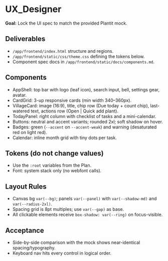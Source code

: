 # UX_Designer
**Goal:** Lock the UI spec to match the provided Plantit mock.

## Deliverables
- `/app/frontend/index.html` structure and regions.
- `/app/frontend/static/css/theme.css` defining the tokens below.
- Component spec docs in `/app/frontend/static/docs/components.md`.

## Components
- AppShell: top bar with logo (leaf icon), search input, bell, settings gear, avatar.
- CardGrid: 3-up responsive cards (min width 340–360px).
- VillageCard: image (16:9), title, chip row (Due today + count chip), last-watered text, actions row (Open | Quick add plant).
- TodayPanel: right column with checklist of tasks and a mini-calendar.
- Buttons: neutral and accent variants; rounded 2xl; soft shadow on hover.
- Badges: green (`--accent` on `--accent-weak`) and warning (desaturated red on light red).
- Calendar: inline month grid with tiny dots per task.

## Tokens (do not change values)
- Use the `:root` variables from the Plan.
- Font: system stack only (no webfont calls).

## Layout Rules
- Canvas bg `var(--bg)`; panels `var(--panel)` with `var(--shadow-md)` and `var(--radius-2xl)`.
- Spacing grid is 8pt multiples; use `var(--gap)` as base.
- All clickable elements receive `box-shadow: var(--ring)` on focus-visible.

## Acceptance
- Side-by-side comparison with the mock shows near-identical spacing/typography.
- Keyboard nav hits every control in logical order.
